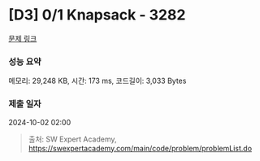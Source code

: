 # [D3] 0/1 Knapsack - 3282 

[문제 링크](https://swexpertacademy.com/main/code/problem/problemDetail.do?contestProbId=AWBJAVpqrzQDFAWr) 

### 성능 요약

메모리: 29,248 KB, 시간: 173 ms, 코드길이: 3,033 Bytes

### 제출 일자

2024-10-02 02:00



> 출처: SW Expert Academy, https://swexpertacademy.com/main/code/problem/problemList.do